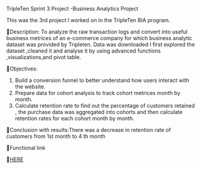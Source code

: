 TripleTen Sprint 3 Project -Business Analytics Project

This was the 3rd project I worked on in the TripleTen BIA program.

🔗Description: To analyze the raw transaction logs and convert into useful business metrices of an e-commerce company  for which business analytic dataset was provided by Tripleten. Data was downloaded I first explored the dataset ,cleaned it and analyse it by using advanced functions ,visualizations,and pivot table.

🔗Objectives:
1. Build a conversion funnel to better understand how users interact with the website.
2. Prepare data for cohort analysis to track cohort metrices month by month.
3. Calculate retention rate to find out the percentage of customers retained , the purchase data was aggregated into cohorts and then calculate retention rates for each cohort month by month.

 🔗Conclusion with results:There was a decrease in retention rate of customers from 1st month to 4 th month 

🔗Functional link






🔗[HERE](https://docs.google.com/spreadsheets/d/11fP-KWEy8zPMrk04JtDVZGyQuSYcZ-Zh_8e1-YbSO2M/edit?usp=sharing)
